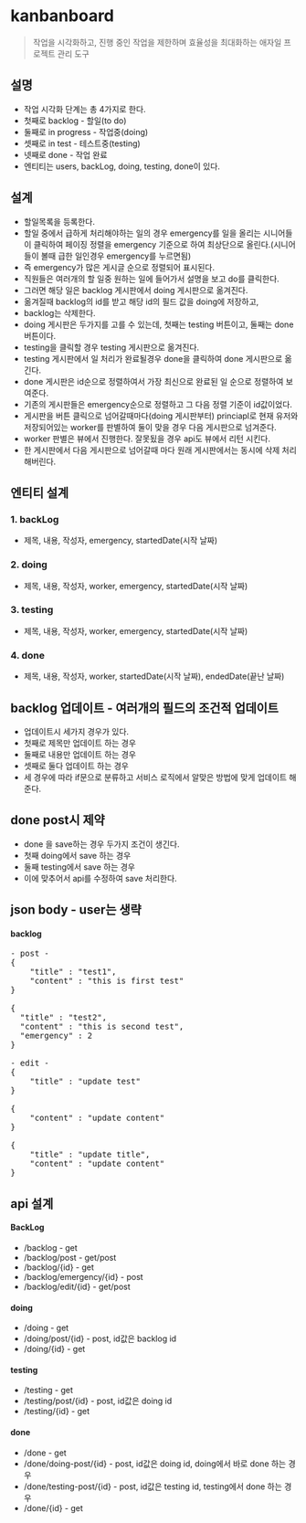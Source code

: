 # kanbanboard
> 작업을 시각화하고, 진행 중인 작업을 제한하며 효율성을 최대화하는 애자일 프로젝트 관리 도구

## 설명
* 작업 시각화 단계는 총 4가지로 한다.
* 첫째로 backlog - 할일(to do)
* 둘째로 in progress - 작업중(doing)
* 셋째로 in test - 테스트중(testing)
* 넷째로 done - 작업 완료
* 엔티티는 users, backLog, doing, testing, done이 있다.

## 설계
* 할일목록을 등록한다.
* 할일 중에서 급하게 처리해야하는 일의 경우 emergency를 일을 올리는 시니어들이 클릭하여 페이징 정렬을 emergency 기준으로 하여 최상단으로 올린다.(시니어들이 볼때 급한 일인경우 emergency를 누르면됨)
* 즉 emergency가 많은 게시글 순으로 정렬되어 표시된다.
* 직원들은 여러개의 할 일중 원하는 일에 들어가서 설명을 보고 do를 클릭한다.
* 그러면 해당 일은 backlog 게시판에서 doing 게시판으로 옮겨진다.
* 옮겨질때 backlog의 id를 받고 해당 id의 필드 값을 doing에 저장하고,
* backlog는 삭제한다.
* doing 게시판은 두가지를 고를 수 있는데, 첫째는 testing 버튼이고, 둘째는 done 버튼이다.
* testing을 클릭할 경우 testing 게시판으로 옮겨진다.
* testing 게시판에서 일 처리가 완료될경우 done을 클릭하여 done 게시판으로 옮긴다. 
* done 게시판은 id순으로 정렬하여서 가장 최신으로 완료된 일 순으로 정렬하여 보여준다.
* 기존의 게시판들은 emergency순으로 정렬하고 그 다음 정렬 기준이 id값이었다.
* 게시판을 버튼 클릭으로 넘어갈때마다(doing 게시판부터) princiapl로 현재 유저와 저장되어있는 worker를 판별하여 둘이 맞을 경우 다음 게시판으로 넘겨준다.
* worker 판별은 뷰에서 진행한다. 잘못됬을 경우 api도 뷰에서 리턴 시킨다.
* 한 게시판에서 다음 게시판으로 넘어갈때 마다 원래 게시판에서는 동시에 삭제 처리해버린다.

## 엔티티 설계
### 1. backLog
* 제목, 내용, 작성자, emergency, startedDate(시작 날짜)
### 2. doing
* 제목, 내용, 작성자, worker, emergency, startedDate(시작 날짜)
### 3. testing
* 제목, 내용, 작성자, worker, emergency, startedDate(시작 날짜)
### 4. done
* 제목, 내용, 작성자, worker, startedDate(시작 날짜), endedDate(끝난 날짜)

## backlog 업데이트 - 여러개의 필드의 조건적 업데이트
* 업데이트시 세가지 경우가 있다.
* 첫째로 제목만 업데이트 하는 경우
* 둘째로 내용만 업데이트 하는 경우
* 셋째로 둘다 업데이트 하는 경우
* 세 경우에 따라 if문으로 분류하고 서비스 로직에서 알맞은 방법에 맞게 업데이트 해준다.

## done post시 제약
* done 을 save하는 경우 두가지 조건이 생긴다.
* 첫째 doing에서 save 하는 경우
* 둘째 testing에서 save 하는 경우
* 이에 맞추어서 api를 수정하여 save 처리한다.

## json body - user는 생략
#### backlog
<pre>
- post -
{
    "title" : "test1",
    "content" : "this is first test"
}

{
  "title" : "test2",
  "content" : "this is second test",
  "emergency" : 2
}

- edit -
{
    "title" : "update test"
}

{
    "content" : "update content"
}

{
    "title" : "update title",
    "content" : "update content"
}
</pre>

## api 설계
#### BackLog
* /backlog - get
* /backlog/post - get/post
* /backlog/{id} - get
* /backlog/emergency/{id} - post
* /backlog/edit/{id} - get/post

#### doing
* /doing - get
* /doing/post/{id} - post, id값은 backlog id
* /doing/{id} - get

#### testing
* /testing - get
* /testing/post/{id} - post, id값은 doing id
* /testing/{id} - get

#### done
* /done - get
* /done/doing-post/{id} - post, id값은 doing id, doing에서 바로 done 하는 경우
* /done/testing-post/{id} - post, id값은 testing id, testing에서 done 하는 경우
* /done/{id} - get